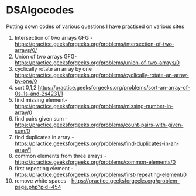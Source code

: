 # DSAlgocodes
Putting down codes of various questions I have practised on various sites
1) Intersection of two arrays GFG - https://practice.geeksforgeeks.org/problems/intersection-of-two-arrays/0/
2) Union of two arrays GFG- https://practice.geeksforgeeks.org/problems/union-of-two-arrays/0
3) cyclically rotate an array by one https://practice.geeksforgeeks.org/problems/cyclically-rotate-an-array-by-one/0
4) sort 0,1,2 https://practice.geeksforgeeks.org/problems/sort-an-array-of-0s-1s-and-2s4231/1
5) find missing element- https://practice.geeksforgeeks.org/problems/missing-number-in-array/0
6) find pairs given sum - https://practice.geeksforgeeks.org/problems/count-pairs-with-given-sum/0
7) find duplicates in array -https://practice.geeksforgeeks.org/problems/find-duplicates-in-an-array/1
8) common elements from three arrays - https://practice.geeksforgeeks.org/problems/common-elements/0
9) first repeating element - https://practice.geeksforgeeks.org/problems/first-repeating-element/0
10) remove white spaces - https://practice.geeksforgeeks.org/problem-page.php?pid=454
